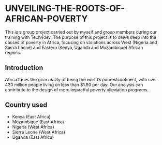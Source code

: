 # UNVEILING-THE-ROOTS-OF-AFRICAN-POVERTY
This is a group project carried out by myself and group members during our training with Tech4dev. The purpose of this project is to delve deep into the causes of poverty in Africa, focusing on variations across West (Nigeria and Sierra Leone) and Eastern (Kenya, Uganda and Mozambique) African regions.

## Introduction
Africa faces the grim reality of being the world’s poorestcontinent, with over 430 million people living on less than $1.90 per day. Our analysis can contribute to the design of more impactful poverty alleviation programs.

## Country used
* Kenya (East Africa)
* Mozambique (East Africa)
* Nigeria (West Africa)
* Sierra Leone (West Africa)
* Uganda (East Africa)
